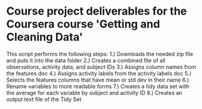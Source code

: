 # Course project deliverables for the Coursera course 'Getting and Cleaning Data'
This script performs the following steps:
1.) Downloads the needed zip file and puts it into the data folder
2.) Creates a combined file of all observations, activity data, and subject IDs
3.) Assigns column names from the features doc
4.) Assigns activity labels from the activity labels doc
5.) Selects the features columns that have mean or std dev in their name
6.) Rename variables to more readable forms
7.) Creates a tidy data set with the average for each variable by subject and activity ID
8.) Creates an output text file of the Tidy Set

